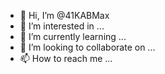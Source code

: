 - 👋 Hi, I’m @41KABMax
- 👀 I’m interested in ...
- 🌱 I’m currently learning ...
- 💞️ I’m looking to collaborate on ...
- 📫 How to reach me ...

<!---
41KABMax/41KABMax is a ✨ special ✨ repository because its `README.md` (this file) appears on your GitHub profile.
You can click the Preview link to take a look at your changes.
--->
